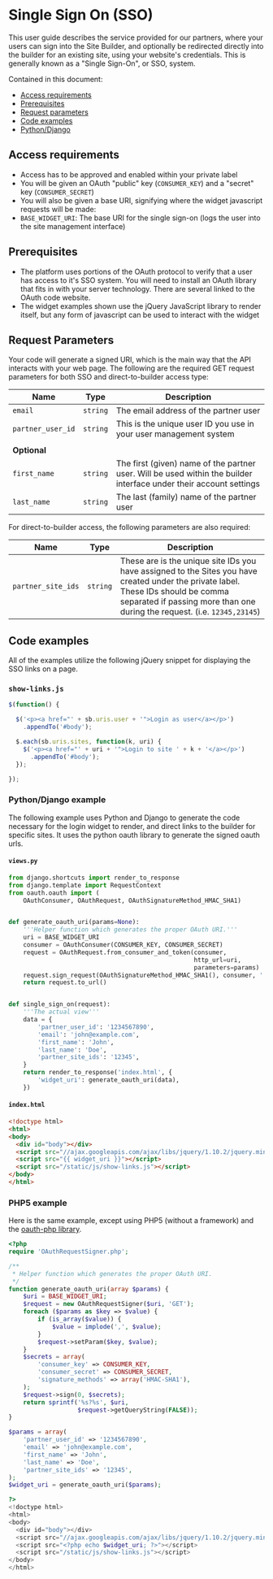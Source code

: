 # Single Sign On (SSO)

This user guide describes the service provided for our partners, where your users can sign into the Site Builder, and optionally be redirected directly into the builder for an existing site, using your website's credentials. This is generally known as a "Single Sign-On", or SSO, system.

Contained in this document:

* [Access requirements](#access-requirements)
* [Prerequisites](#prerequisites)
* [Request parameters](#request-parameters)
* [Code examples](#code-examples)
 * [Python/Django](#python-django-example)

## Access requirements

* Access has to be approved and enabled within your private label
* You will be given an OAuth "public" key (`CONSUMER_KEY`) and a "secret" key (`CONSUMER_SECRET`)
* You will also be given a base URI, signifying where the widget javascript requests will be made:
 * `BASE_WIDGET_URI`: The base URI for the single sign-on (logs the user into the site management interface)

## Prerequisites

* The platform uses portions of the OAuth protocol to verify that a user has access to it's SSO system. You will need to install an OAuth library that fits in with your server technology. There are several linked to the OAuth code website.
* The widget examples shown use the jQuery JavaScript library to render itself, but any form of javascript can be used to interact with the widget

## Request Parameters

Your code will generate a signed URI, which is the main way that the API interacts with your web page. The following are the required GET request parameters for both SSO and direct-to-builder access type:

Name | Type | Description
-----|------|--------------
`email`|`string`|The email address of the partner user
`partner_user_id`|`string`|This is the unique user ID you use in your user management system
||
**Optional**||
`first_name`|`string`|The first (given) name of the partner user. Will be used within the builder interface under their account settings
`last_name`|`string`|The last (family) name of the partner user

For direct-to-builder access, the following parameters are also required:

Name | Type | Description
-----|------|--------------
`partner_site_ids`|`string`|These are is the unique site IDs you have assigned to the Sites you have created under the private label. These IDs should be comma separated if passing more than one during the request. (i.e. `12345,23145`)

## Code examples

All of the examples utilize the following jQuery snippet for displaying the SSO links on a page.

### `show-links.js`

```javascript
$(function() {

  $('<p><a href="' + sb.uris.user + '">Login as user</a></p>')
    .appendTo('#body');

  $.each(sb.uris.sites, function(k, uri) {
    $('<p><a href="' + uri + '">Login to site ' + k + '</a></p>')
      .appendTo('#body');
  });

});
```

### Python/Django example

The following example uses Python and Django to generate the code necessary for the login widget to render, and direct links to the builder for specific sites. It uses the python oauth library to generate the signed oauth urls.

#### `views.py`

```python
from django.shortcuts import render_to_response
from django.template import RequestContext
from oauth.oauth import (
    OAuthConsumer, OAuthRequest, OAuthSignatureMethod_HMAC_SHA1)


def generate_oauth_uri(params=None):
    '''Helper function which generates the proper OAuth URI.'''
    uri = BASE_WIDGET_URI
    consumer = OAuthConsumer(CONSUMER_KEY, CONSUMER_SECRET)
    request = OAuthRequest.from_consumer_and_token(consumer,
                                                   http_url=uri,
                                                   parameters=params)
    request.sign_request(OAuthSignatureMethod_HMAC_SHA1(), consumer, '')
    return request.to_url()


def single_sign_on(request):
    '''The actual view'''
    data = {
        'partner_user_id': '1234567890',
        'email': 'john@example.com',
        'first_name': 'John',
        'last_name': 'Doe',
        'partner_site_ids': '12345',
    }
    return render_to_response('index.html', {
        'widget_uri': generate_oauth_uri(data),
    })
```

#### `index.html`

```html
<!doctype html>
<html>
<body>
  <div id="body"></div>
  <script src="//ajax.googleapis.com/ajax/libs/jquery/1.10.2/jquery.min.js"></script>
  <script src="{{ widget_uri }}"></script>
  <script src="/static/js/show-links.js"></script>
</body>
</html>
```

### PHP5 example

Here is the same example, except using PHP5 (without a framework) and the [oauth-php library](https://code.google.com/p/oauth-php/).

```php
<?php
require 'OAuthRequestSigner.php';

/**
 * Helper function which generates the proper OAuth URI.
 */
function generate_oauth_uri(array $params) {
    $uri = BASE_WIDGET_URI;
    $request = new OAuthRequestSigner($uri, 'GET');
    foreach ($params as $key => $value) {
        if (is_array($value)) {
            $value = implode(',', $value);
        }
        $request->setParam($key, $value);
    }
    $secrets = array(
        'consumer_key' => CONSUMER_KEY,
        'consumer_secret' => CONSUMER_SECRET,
        'signature_methods' => array('HMAC-SHA1'),
    );
    $request->sign(0, $secrets);
    return sprintf('%s?%s', $uri,
                   $request->getQueryString(FALSE));
}

$params = array(
    'partner_user_id' => '1234567890',
    'email' => 'john@example.com',
    'first_name' => 'John',
    'last_name' => 'Doe',
    'partner_site_ids' => '12345',
);
$widget_uri = generate_oauth_uri($params);

?>
<!doctype html>
<html>
<body>
  <div id="body"></div>
  <script src="//ajax.googleapis.com/ajax/libs/jquery/1.10.2/jquery.min.js"></script>
  <script src="<?php echo $widget_uri; ?>"></script>
  <script src="/static/js/show-links.js"></script>
</body>
</html>
```